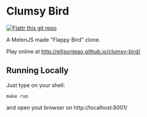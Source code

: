 Clumsy Bird
===========

[![Flattr this git
repo](http://api.flattr.com/button/flattr-badge-large.png)](https://flattr.com/submit/auto?user_id=ellisonleao&url=https://github.com/ellisonleao/clumsy-bird&title=Clumsy-Bird&language=javascript&tags=github&category=software)

A MelonJS made "Flappy Bird" clone.

Play online at http://ellisonleao.github.io/clumsy-bird/

## Running Locally

Just type on your shell:

	make run

and open yout browser on http://localhost:8001/

